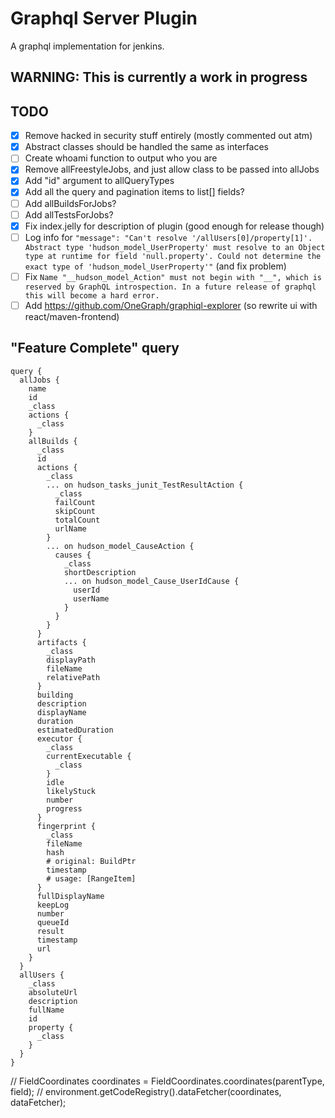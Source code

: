 # Graphql Server Plugin

A graphql implementation for jenkins.

## WARNING: This is currently a work in progress

## TODO

* [X] Remove hacked in security stuff entirely (mostly commented out atm)
* [X] Abstract classes should be handled the same as interfaces
* [ ] Create whoami function to output who you are
* [X] Remove allFreestyleJobs, and just allow class to be passed into allJobs
* [X] Add "id" argument to allQueryTypes
* [X] Add all the query and pagination items to list[] fields?
* [ ] Add allBuildsForJobs?
* [ ] Add allTestsForJobs?
* [X] Fix index.jelly for description of plugin (good enough for release though)
* [ ] Log info for ```"message": "Can't resolve '/allUsers[0]/property[1]'. Abstract type 'hudson_model_UserProperty' must resolve to an Object type at runtime for field 'null.property'. Could not determine the exact type of 'hudson_model_UserProperty'"``` (and fix problem)
* [ ] Fix `Name "__hudson_model_Action" must not begin with "__", which is reserved by GraphQL introspection. In a future release of graphql this will become a hard error.`
* [ ] Add https://github.com/OneGraph/graphiql-explorer (so rewrite ui with react/maven-frontend)

## "Feature Complete" query

```
query {
  allJobs {
    name
    id
    _class
    actions {
      _class
    }
    allBuilds {
      _class
      id
      actions {
        _class
        ... on hudson_tasks_junit_TestResultAction {
          _class
          failCount
          skipCount
          totalCount
          urlName
        }
        ... on hudson_model_CauseAction {
          causes {
            _class
            shortDescription
            ... on hudson_model_Cause_UserIdCause {
              userId
              userName
            }
          }
        }
      }
      artifacts {
        _class
        displayPath
        fileName
        relativePath
      }
      building
      description
      displayName
      duration
      estimatedDuration
      executor {
        _class
        currentExecutable {
          _class
        }
        idle
        likelyStuck
        number
        progress
      }
      fingerprint {
        _class
        fileName
        hash
        # original: BuildPtr
        timestamp
        # usage: [RangeItem]
      }
      fullDisplayName
      keepLog
      number
      queueId
      result
      timestamp
      url
    }
  }
  allUsers {
    _class
    absoluteUrl
    description
    fullName
    id
    property {
      _class
    }
  }
}
```


// FieldCoordinates coordinates = FieldCoordinates.coordinates(parentType, field);
// environment.getCodeRegistry().dataFetcher(coordinates, dataFetcher);
